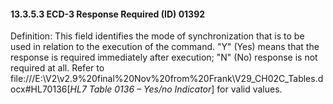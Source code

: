 #### 13.3.5.3 ECD-3 Response Required (ID) 01392

Definition: This field identifies the mode of synchronization that is to be used in relation to the execution of the command. "Y" (Yes) means that the response is required immediately after execution; "N" (No) response is not required at all. Refer to file:///E:\V2\v2.9%20final%20Nov%20from%20Frank\V29_CH02C_Tables.docx#HL70136[_HL7 Table 0136 – Yes/no Indicator_] for valid values.
